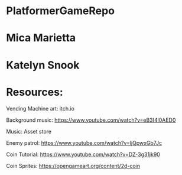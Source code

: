 # PlatformerGameRepo

# Mica Marietta
# Katelyn Snook

# Resources:

Vending Machine art: itch.io

Background music: https://www.youtube.com/watch?v=eB3I4l0AED0

Music: Asset store

Enemy patrol: https://www.youtube.com/watch?v=ljQpwxGb7Jc

Coin Tutorial: https://www.youtube.com/watch?v=DZ-3g31jk90

Coin Sprites: https://opengameart.org/content/2d-coin
